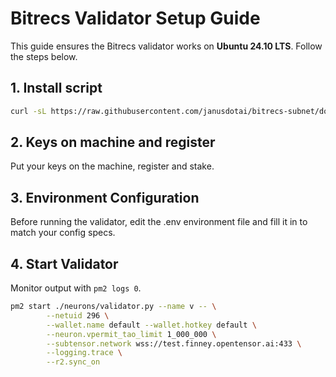 # Bitrecs Validator Setup Guide

This guide ensures the Bitrecs validator works on **Ubuntu 24.10 LTS**. Follow the steps below.

## 1. Install script 
```bash
curl -sL https://raw.githubusercontent.com/janusdotai/bitrecs-subnet/docs/scripts/install_vali.sh | bash
```

## 2. Keys on machine and register
Put your keys on the machine, register and stake. 

## 3. Environment Configuration

Before running the validator, edit the .env environment file and fill it in to match your config specs.

## 4. Start Validator
Monitor output with `pm2 logs 0`.

```bash
pm2 start ./neurons/validator.py --name v -- \
        --netuid 296 \
        --wallet.name default --wallet.hotkey default \
        --neuron.vpermit_tao_limit 1_000_000 \
        --subtensor.network wss://test.finney.opentensor.ai:433 \
        --logging.trace \
        --r2.sync_on 

```
